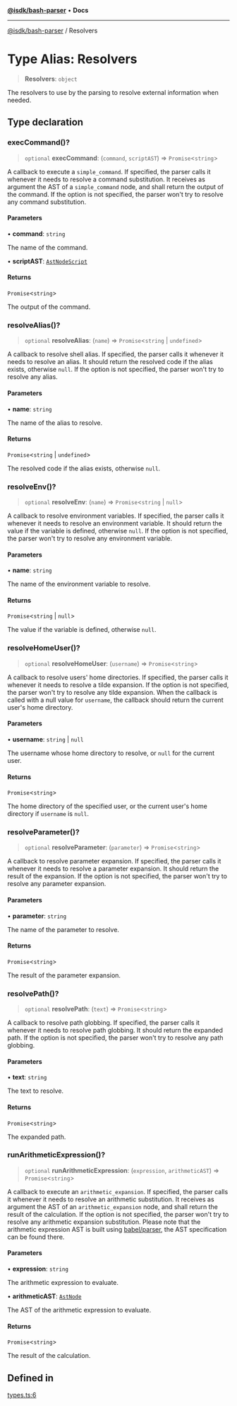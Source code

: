 [**@isdk/bash-parser**](../README.md) • **Docs**

***

[@isdk/bash-parser](../globals.md) / Resolvers

# Type Alias: Resolvers

> **Resolvers**: `object`

The resolvers to use by the parsing to resolve external information when needed.

## Type declaration

### execCommand()?

> `optional` **execCommand**: (`command`, `scriptAST`) => `Promise`\<`string`\>

A callback to execute a `simple_command`. If specified, the parser calls it whenever it needs to resolve a command substitution. It receives as argument the AST of a `simple_command` node, and shall return the output of the command. If the option is not specified, the parser won't try to resolve any command substitution.

#### Parameters

• **command**: `string`

The name of the command.

• **scriptAST**: [`AstNodeScript`](AstNodeScript.md)

#### Returns

`Promise`\<`string`\>

The output of the command.

### resolveAlias()?

> `optional` **resolveAlias**: (`name`) => `Promise`\<`string` \| `undefined`\>

A callback to resolve shell alias. If specified, the parser calls it whenever it needs to resolve an alias. It should return the resolved code if the alias exists, otherwise `null`. If the option is not specified, the parser won't try to resolve any alias.

#### Parameters

• **name**: `string`

The name of the alias to resolve.

#### Returns

`Promise`\<`string` \| `undefined`\>

The resolved code if the alias exists, otherwise `null`.

### resolveEnv()?

> `optional` **resolveEnv**: (`name`) => `Promise`\<`string` \| `null`\>

A callback to resolve environment variables. If specified, the parser calls it whenever it needs to resolve an environment variable. It should return the value if the variable is defined, otherwise `null`. If the option is not specified, the parser won't try to resolve any environment variable.

#### Parameters

• **name**: `string`

The name of the environment variable to resolve.

#### Returns

`Promise`\<`string` \| `null`\>

The value if the variable is defined, otherwise `null`.

### resolveHomeUser()?

> `optional` **resolveHomeUser**: (`username`) => `Promise`\<`string`\>

A callback to resolve users' home directories. If specified, the parser calls it whenever it needs to resolve a tilde expansion. If the option is not specified, the parser won't try to resolve any tilde expansion. When the callback is called with a null value for `username`, the callback should return the current user's home directory.

#### Parameters

• **username**: `string` \| `null`

The username whose home directory to resolve, or `null` for the current user.

#### Returns

`Promise`\<`string`\>

The home directory of the specified user, or the current user's home directory if `username` is `null`.

### resolveParameter()?

> `optional` **resolveParameter**: (`parameter`) => `Promise`\<`string`\>

A callback to resolve parameter expansion. If specified, the parser calls it whenever it needs to resolve a parameter expansion. It should return the result of the expansion. If the option is not specified, the parser won't try to resolve any parameter expansion.

#### Parameters

• **parameter**: `string`

The name of the parameter to resolve.

#### Returns

`Promise`\<`string`\>

The result of the parameter expansion.

### resolvePath()?

> `optional` **resolvePath**: (`text`) => `Promise`\<`string`\>

A callback to resolve path globbing. If specified, the parser calls it whenever it needs to resolve path globbing. It should return the expanded path. If the option is not specified, the parser won't try to resolve any path globbing.

#### Parameters

• **text**: `string`

The text to resolve.

#### Returns

`Promise`\<`string`\>

The expanded path.

### runArithmeticExpression()?

> `optional` **runArithmeticExpression**: (`expression`, `arithmeticAST`) => `Promise`\<`string`\>

A callback to execute an `arithmetic_expansion`. If specified, the parser calls it whenever it needs to resolve an arithmetic substitution. It receives as argument the AST of an `arithmetic_expansion` node, and shall return the result of the calculation. If the option is not specified, the parser won't try to resolve any arithmetic expansion substitution. Please note that the arithmetic expression AST is built using [babel/parser](https://babeljs.io/docs/babel-parser), the AST specification can be found there.

#### Parameters

• **expression**: `string`

The arithmetic expression to evaluate.

• **arithmeticAST**: [`AstNode`](AstNode.md)

The AST of the arithmetic expression to evaluate.

#### Returns

`Promise`\<`string`\>

The result of the calculation.

## Defined in

[types.ts:6](https://github.com/mattiasrunge/bash-parser/blob/98089d9104089a44eb5db425f3c3a8de14075f75/src/types.ts#L6)
